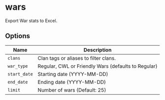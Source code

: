 # wars

Export War stats to Excel.

## Options

| Name         | Description                                         |
| ------------ | --------------------------------------------------- |
| `clans`      | Clan tags or aliases to filter clans.               |
| `war_type`   | Regular, CWL or Friendly Wars (defaults to Regular) |
| `start_date` | Starting date (YYYY-MM-DD)                          |
| `end_date`   | Ending date (YYYY-MM-DD)                            |
| `limit`      | Number of wars (Default: 25)                        |

